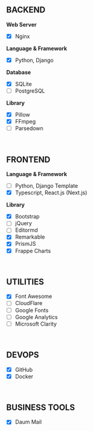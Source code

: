 ## BACKEND

**Web Server**
- [x] Nginx

**Language & Framework**
- [x] Python, Django

**Database**
- [x] SQLite
- [ ] PostgreSQL

**Library**
- [x] Pillow
- [x] FFmpeg
- [ ] Parsedown

<br>

## FRONTEND

**Language & Framework**
- [ ] Python, Django Template
- [x] Typescript, React.js (Next.js)

**Library**
- [x] Bootstrap
- [ ] jQuery
- [ ] Editormd
- [x] Remarkable
- [x] PrismJS
- [x] Frappe Charts

<br>

## UTILITIES

- [x] Font Awesome
- [ ] CloudFlare
- [ ] Google Fonts
- [ ] Google Analytics
- [ ] Microsoft Clarity

<br>

## DEVOPS

- [x] GitHub
- [x] Docker

<br>

## BUSINESS TOOLS

- [x] Daum Mail
